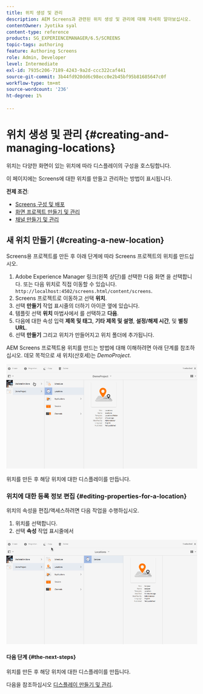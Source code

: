 ```yaml
---
title: 위치 생성 및 관리
description: AEM Screens과 관련된 위치 생성 및 관리에 대해 자세히 알아보십시오.
contentOwner: Jyotika syal
content-type: reference
products: SG_EXPERIENCEMANAGER/6.5/SCREENS
topic-tags: authoring
feature: Authoring Screens
role: Admin, Developer
level: Intermediate
exl-id: 7935c206-7189-4243-9a2d-ccc322caf441
source-git-commit: 3b44fd920dd6c98ecc0e2b45bf95b81685647c0f
workflow-type: tm+mt
source-wordcount: '236'
ht-degree: 1%

---
```


# 위치 생성 및 관리 {#creating-and-managing-locations}

위치는 다양한 화면이 있는 위치에 따라 디스플레이의 구성을 호스팅합니다.

이 페이지에는 Screens에 대한 위치를 만들고 관리하는 방법이 표시됩니다.

**전제 조건**:

* [Screens 구성 및 배포](configuring-screens-introduction.md)
* [화면 프로젝트 만들기 및 관리](creating-a-screens-project.md)
* [채널 만들기 및 관리](managing-channels.md)

## 새 위치 만들기 {#creating-a-new-location}

Screens용 프로젝트를 만든 후 아래 단계에 따라 Screens 프로젝트의 위치를 만드십시오.

1. Adobe Experience Manager 링크(왼쪽 상단)를 선택한 다음 화면 을 선택합니다. 또는 다음 위치로 직접 이동할 수 있습니다. `http://localhost:4502/screens.html/content/screens`.
1. Screens 프로젝트로 이동하고 선택 **위치**.
1. 선택 **만들기** 작업 표시줄의 더하기 아이콘 옆에 있습니다.
1. 템플릿 선택 **위치** 마법사에서 를 선택하고 **다음**.
1. 다음에 대한 속성 입력 **제목 및 태그**, **기타 제목 및 설명**, **설정/해제 시간**, 및 **별칭 URL**.
1. 선택 **만들기** 그리고 위치가 만들어지고 위치 폴더에 추가됩니다.

AEM Screens 프로젝트용 위치를 만드는 방법에 대해 이해하려면 아래 단계를 참조하십시오. 데모 목적으로 새 위치(산호세)는 *DemoProject*.

![player2](assets/player2.gif)

위치를 만든 후 해당 위치에 대한 디스플레이를 만듭니다.

### 위치에 대한 등록 정보 편집 {#editing-properties-for-a-location}

위치의 속성을 편집/액세스하려면 다음 작업을 수행하십시오.

1. 위치를 선택합니다.
1. 선택 **속성** 작업 표시줄에서

![player3](assets/player3.gif)

#### 다음 단계 {#the-next-steps}

위치를 만든 후 해당 위치에 대한 디스플레이를 만듭니다.

다음을 참조하십시오 [디스플레이 만들기 및 관리](managing-displays.md).
